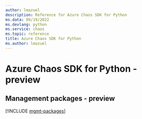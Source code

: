 ```yaml
---
author: lmazuel
description: Reference for Azure Chaos SDK for Python
ms.data: 09/19/2022
ms.devlang: python
ms.service: chaos
ms.topic: reference
title: Azure Chaos SDK for Python
ms.author: lmazuel
---
```

# Azure Chaos SDK for Python - preview

## Management packages - preview
[!INCLUDE [mgmt-packages](chaos-mgmt-index.md)]
